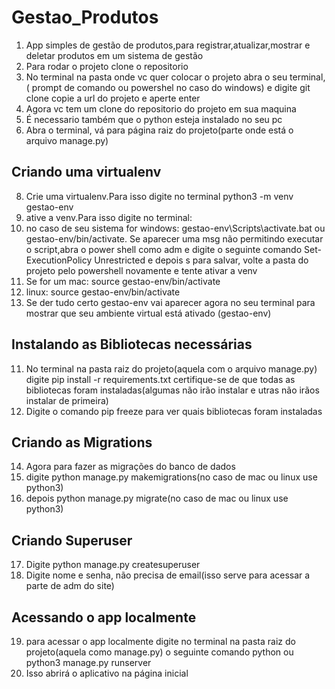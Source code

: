 # Gestao_Produtos
1. App simples de gestão de produtos,para registrar,atualizar,mostrar e deletar produtos em um sistema de gestão
2. Para rodar o projeto clone o repositorio
3. No terminal na pasta onde vc quer colocar o projeto abra o seu terminal,( prompt de comando ou powershel no caso do windows) e digite git clone copie a url do projeto e aperte enter
4. Agora vc tem um clone do repositorio do projeto em sua maquina
5. É necessario também que o python esteja instalado no seu pc
6. Abra o terminal, vá para página raiz do projeto(parte onde está o arquivo manage.py)
## Criando uma virtualenv
8. Crie uma virtualenv.Para isso digite no terminal python3 -m venv gestao-env
9. ative a venv.Para isso digite no terminal:
10. no caso de seu sistema for windows: gestao-env\Scripts\activate.bat ou gestao-env/bin/activate. Se aparecer uma msg não permitindo executar o script,abra o power shell como adm e digite o seguinte comando Set-ExecutionPolicy Unrestricted e depois s para salvar, volte a pasta do projeto pelo powershell novamente e tente ativar a venv
11. Se for um mac: source gestao-env/bin/activate
12. linux:  source gestao-env/bin/activate
13. Se der tudo certo gestao-env vai aparecer agora no seu terminal para mostrar que seu ambiente virtual está ativado (gestao-env)
## Instalando as Bibliotecas necessárias
11. No terminal na pasta raiz do projeto(aquela com o arquivo manage.py) digite pip install -r requirements.txt certifique-se de que todas as bibliotecas foram instaladas(algumas não irão instalar e utras não irãos instalar de primeira)
12. Digite o comando pip freeze para ver quais bibliotecas foram instaladas
## Criando as Migrations
14. Agora para fazer as migrações do banco de dados
15. digite python manage.py makemigrations(no caso de mac ou linux use python3)
16. depois python manage.py migrate(no caso de mac ou linux use python3)
## Criando Superuser
17. Digite python manage.py createsuperuser
18. Digite nome e senha, não precisa de email(isso serve para acessar a parte de adm do site)
## Acessando o app localmente
19. para acessar o app localmente digite no terminal na pasta raiz do projeto(aquela como manage.py) o seguinte comando python ou python3 manage.py runserver
20. Isso abrirá o aplicativo na página inicial
